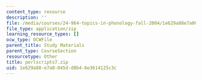 ```yaml
---
content_type: resource
description: ''
file: /media/courses/24-964-topics-in-phonology-fall-2004/1e629a88e7a0045dd0b46e3614125c3c_perlscripts7.zip
file_type: application/zip
learning_resource_types: []
ocw_type: OCWFile
parent_title: Study Materials
parent_type: CourseSection
resourcetype: Other
title: perlscripts7.zip
uid: 1e629a88-e7a0-045d-d0b4-6e3614125c3c
---
```


